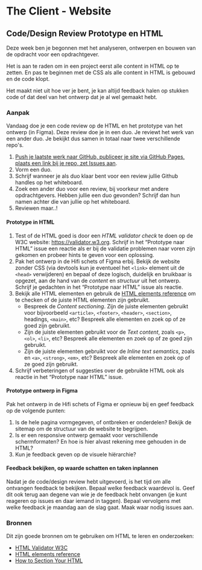 # The Client - Website

## Code/Design Review Prototype en HTML

Deze week ben je begonnen met het analyseren, ontwerpen en bouwen van de opdracht voor een opdrachtgever. 

Het is aan te raden om in een project eerst alle content in HTML op te zetten. En pas te beginnen met de CSS als alle content in HTML is gebouwd en de code klopt.

Het maakt niet uit hoe ver je bent, je kan altijd feedback halen op stukken code of dat deel van het ontwerp dat je al wel gemaakt hebt. 



### Aanpak

Vandaag doe je een code review op de HTML en het prototype van het ontwerp (in Figma). Deze review doe je in een duo. Je reviewt het werk van een ander duo. Je bekijkt dus samen in totaal naar twee verschillende repo's. 

1. [Push je laatste werk naar GitHub, publiceer je site via GitHub Pages, plaats een link bij je repo, zet Issues aan](https://github.com/fdnd-task/the-client-website/blob/main/docs/prototyping.md#en-wat-nu-voor-komende-vrijdag).
2. Vorm een duo. 
3. Schrijf wanneer je als duo klaar bent voor een review jullie Github handles op het whiteboard.
4. Zoek een ander duo voor een review, bij voorkeur met andere opdrachtgevers. Hebben jullie een duo gevonden? Schrijf dan hun namen achter die van jullie op het whiteboard.
5. Reviewen maar..! 


#### Prototype in HTML

1. Test of de HTML goed is door een _HTML validator check_ te doen op de W3C website: https://validator.w3.org. Schrijf in het “Prototype naar HTML” issue een reactie als er bij de validatie problemen naar voren zijn gekomen en probeer hints te geven voor een oplossing.
2. Pak het ontwerp in de Hifi schets of Figma erbij. Bekijk de website zonder CSS (via devtools kun je eventueel het `<link>` element uit de `<head>` verwijderen) en bepaal of deze logisch, duidelijk en bruikbaar is opgezet, aan de hand van de _content_ en _structuur_ uit het ontwerp. Schrijf je gedachten in het “Prototype naar HTML” issue als reactie.
3. Bekijk alle HTML elementen en gebruik de [HTML elements reference](https://developer.mozilla.org/en-US/docs/Web/HTML/Element) om te checken of de juiste HTML elementen zijn gebruikt.
   - Bespreek de *Content sectioning*. Zijn de juiste elementen gebruikt voor bijvoorbeeld `<article>`, `<footer>`, `<header>`, `<section>`,  headings, `<main>`, etc? Bespreek alle elementen en zoek op of ze goed zijn gebruikt.
   - Zijn de juiste elementen gebruikt voor de *Text content*, zoals `<p>`, `<ol>`, `<li>`, etc? Bespreek alle elementen en zoek op of ze goed zijn gebruikt. 
   - Zijn de juiste elementen gebruikt voor de *Inline text semantics*, zoals  en `<a>`, `<strong>`, `<em>`, etc? Bespreek alle elementen en zoek op of ze goed zijn gebruikt. 
4. Schrijf verbeteringen of suggesties over de gebruikte HTML ook als reactie in het “Prototype naar HTML” issue.


#### Prototype ontwerp in Figma

Pak het ontwerp in de Hifi schets of Figma er opnieuw bij en geef feedback op de volgende punten:
1.  Is de hele pagina vormgegeven, of ontbreken er onderdelen? Bekijk de sitemap om de structuur van de website te begrijpen.
2.  Is er een responsive ontwerp gemaakt voor verschillende schermformaten? En hoe is hier alvast rekening mee gehouden in de HTML?
3.  Kun je feedback geven op de visuele hiërarchie?

#### Feedback bekijken, op waarde schatten en taken inplannen

Nadat je de code/design review hebt uitgevoerd, is het tijd om alle ontvangen feedback te bekijken. Bepaal welke feedback waardevol is. Geef dit ook terug aan degene van wie je de feedback hebt onvangen (je kunt reageren op issues en daar iemand in taggen). Bepaal vervolgens met welke feedback je maandag aan de slag gaat. Maak waar nodig issues aan. 

### Bronnen

Dit zijn goede bronnen om te gebruiken om HTML te leren en onderzoeken: 

- [HTML Validator W3C](https://validator.w3.org)
- [HTML elements reference](https://developer.mozilla.org/en-US/docs/Web/HTML/Element)
- [How to Section Your HTML](https://css-tricks.com/how-to-section-your-html/)


